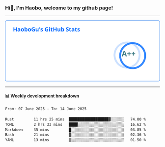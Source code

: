 <!--<h2 align="center"> Hi👋, I'm Haobo, welcome to my github page! </h2>-->
### Hi👋, I'm Haobo, welcome to my github page!
-------

<img href="https://github.com/HaoboGu" src="assets/stats.svg" alt="github stats" /> 

-------

#### 📊 **Weekly development breakdown**
<!--START_SECTION:waka-->

```txt
From: 07 June 2025 - To: 14 June 2025

Rust         11 hrs 25 mins  ██████████████████▓░░░░░░   74.00 %
TOML         2 hrs 33 mins   ████░░░░░░░░░░░░░░░░░░░░░   16.62 %
Markdown     35 mins         █░░░░░░░░░░░░░░░░░░░░░░░░   03.85 %
Bash         21 mins         ▓░░░░░░░░░░░░░░░░░░░░░░░░   02.36 %
YAML         13 mins         ▒░░░░░░░░░░░░░░░░░░░░░░░░   01.50 %
```

<!--END_SECTION:waka-->
<!--
backup url: https://github-readme-status-dusky-ten.vercel.app/api?username=HaoboGu&count_private=true&show_icons=true&theme=transparent&border_color=2f80ed
-->
<!--
**HaoboGu/HaoboGu** is a ✨ _special_ ✨ repository because its `README.md` (this file) appears on your GitHub profile.

Here are some ideas to get you started:

- 🔭 I’m currently working on AI-assisted programming tools
- 🌱 I’m currently learning ...
- 👯 I’m looking to collaborate on ...
- 🤔 I’m looking for help with ...
- 💬 Ask me about ...
- 📫 How to reach me: ...
- 😄 Pronouns: ...
- ⚡ Fun fact: ...
-->
